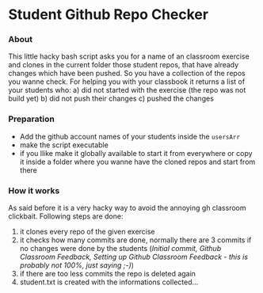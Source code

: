 # Student Github Repo Checker

### About
This little hacky bash script asks you for a name of an classroom exercise and clones in the current folder those student repos, that have already changes which have been pushed. So you have a collection of the repos you wanne check. For helping you with your classbook it returns a list of your students who: 
    a) did not started with the exercise (the repo was not build yet) 
    b) did not push their changes
    c) pushed the changes  


### Preparation
- Add the github account names of your students inside the `usersArr` 
- make the script executable
- if you llike make it globally available to start it from everywhere or copy it inside a folder where you wanne have the cloned repos and start from there



### How it works

As said before it is a very hacky way to avoid the annoying gh classroom clickbait. Following steps are done:
1. it clones every repo of the given exercise
2. it checks how many commits are done, normally there are 3 commits if no changes were done by the students (*Initial commit, Github Classroom Feedback, Setting up Github Classroom Feedback - this is probably not 100%, just saying ;-)*)  
3. if there are too less commits the repo is deleted again
4. student.txt is created with the informations collected...
